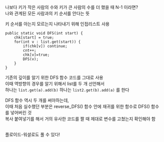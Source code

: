 나보다 키가 작은 사람의 수와 키가 큰 사람의 수를 더 했을 때 N-1 이라면?</br>
나와 관계된 모든 사람과의 키 순서를 안다는 뜻

키 순서를 아는지 모르는지 나타내기 위해 인접리스트 사용

```
public static void DFS(int start) {
	chk[start] = true;
	for(int v : list.get(start)) {
		if(chk[v]) continue;
		cnt++;
		chk[v]=true;
		DFS(v);
	}
}
```

기존의 깊이를 알기 위한 DFS 함수 코드를 그대로 사용</br>
이때 역방향의 경우를 알기 위해서 list를 두 개 선언해서</br>
하나는 `list.get(a).add(b)` 하나는 `list2.get(b).add(a)` 를 한다

DFS 함수 역시 두 개를 써야하는데,</br>
이때 처음 실수했던 부분은 reverse_DFS() 함수 안에 재귀를 위한 함수로 DFS() 함수를 넣어버린 것</br>
복사 붙여넣기를 해서 거의 유사한 코드를 짤 때 제대로 변수를 고쳤는지 확인해야 함

</br>
플로이드-워셜로도 풀 수 있다!
